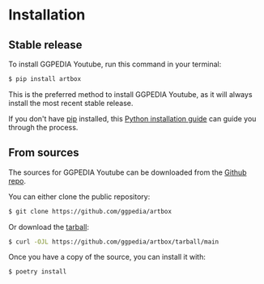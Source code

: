 # Installation

## Stable release

To install GGPEDIA Youtube, run this command in your
terminal:

```bash
$ pip install artbox
```

This is the preferred method to install GGPEDIA Youtube,
as it will always install the most recent stable release.

If you don't have [pip](https://pip.pypa.io) installed, this
[Python installation guide](http://docs.python-guide.org/en/latest/starting/installation/)
can guide you through the process.

## From sources

The sources for GGPEDIA Youtube can be downloaded from
the [Github repo](https://github.com/ggpedia/artbox).

You can either clone the public repository:

```bash
$ git clone https://github.com/ggpedia/artbox
```

Or download the
[tarball](https://github.com/ggpedia/artbox/tarball/main):

```bash
$ curl -OJL https://github.com/ggpedia/artbox/tarball/main
```

Once you have a copy of the source, you can install it with:

```bash
$ poetry install
```
